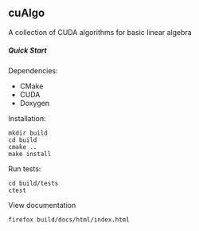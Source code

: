 ## cuAlgo
A collection of CUDA algorithms for basic linear algebra

##### Quick Start
Dependencies:
 - CMake
 - CUDA
 - Doxygen

Installation:
```
mkdir build
cd build
cmake ..
make install
```

Run tests:
```
cd build/tests
ctest
```

View documentation
```
firefox build/docs/html/index.html
```
